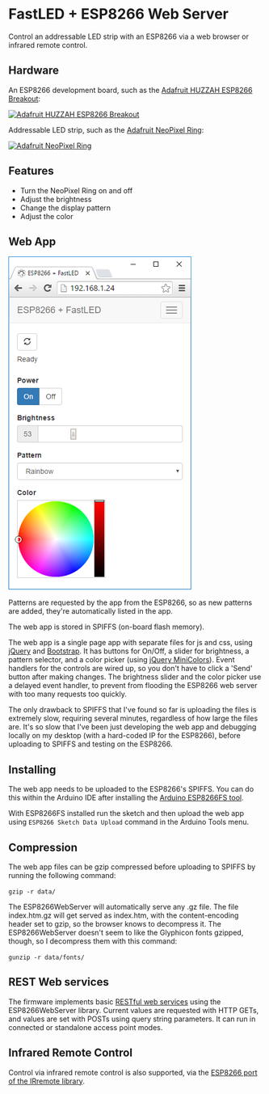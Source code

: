 FastLED + ESP8266 Web Server
=========

Control an addressable LED strip with an ESP8266 via a web browser or infrared remote control.

Hardware
--------

An ESP8266 development board, such as the [Adafruit HUZZAH ESP8266 Breakout]:

[![Adafruit HUZZAH ESP8266 Breakout](https://www.adafruit.com/images/145x109/2471-09.jpg)](https://www.adafruit.com/products/2471)

Addressable LED strip, such as the [Adafruit NeoPixel Ring]:

[![Adafruit NeoPixel Ring](https://www.adafruit.com/images/145x109/1586-00.jpg)](https://www.adafruit.com/product/1586)

Features
--------
* Turn the NeoPixel Ring on and off
* Adjust the brightness
* Change the display pattern
* Adjust the color

Web App
--------

![Web App](webapp.png)

Patterns are requested by the app from the ESP8266, so as new patterns are added, they're automatically listed in the app.

The web app is stored in SPIFFS (on-board flash memory).

The web app is a single page app with separate files for js and css, using [jQuery](https://jquery.com) and [Bootstrap](http://getbootstrap.com).  It has buttons for On/Off, a slider for brightness, a pattern selector, and a color picker (using [jQuery MiniColors](http://labs.abeautifulsite.net/jquery-minicolors)).  Event handlers for the controls are wired up, so you don't have to click a 'Send' button after making changes.  The brightness slider and the color picker use a delayed event handler, to prevent from flooding the ESP8266 web server with too many requests too quickly.

The only drawback to SPIFFS that I've found so far is uploading the files is extremely slow, requiring several minutes, regardless of how large the files are.  It's so slow that I've been just developing the web app and debugging locally on my desktop (with a hard-coded IP for the ESP8266), before uploading to SPIFFS and testing on the ESP8266.


Installing
-----------

The web app needs to be uploaded to the ESP8266's SPIFFS.  You can do this within the Arduino IDE after installing the [Arduino ESP8266FS tool](https://github.com/esp8266/Arduino/blob/master/doc/filesystem.md#uploading-files-to-file-system).

With ESP8266FS installed run the sketch and then upload the web app using `ESP8266 Sketch Data Upload` command in the Arduino Tools menu.

Compression
-----------

The web app files can be gzip compressed before uploading to SPIFFS by running the following command:

`gzip -r data/`

The ESP8266WebServer will automatically serve any .gz file.  The file index.htm.gz will get served as index.htm, with the content-encoding header set to gzip, so the browser knows to decompress it.  The ESP8266WebServer doesn't seem to like the Glyphicon fonts gzipped, though, so I decompress them with this command:

`gunzip -r data/fonts/`

REST Web services
-----------------

The firmware implements basic [RESTful web services](https://en.wikipedia.org/wiki/Representational_state_transfer) using the ESP8266WebServer library.  Current values are requested with HTTP GETs, and values are set with POSTs using query string parameters.  It can run in connected or standalone access point modes.

Infrared Remote Control
-----------------------

Control via infrared remote control is also supported, via the [ESP8266 port of the IRremote library](https://github.com/markszabo/IRremoteESP8266).

[Adafruit NeoPixel Ring]:https://www.adafruit.com/product/1586
[Adafruit HUZZAH ESP8266 Breakout]:https://www.adafruit.com/products/2471
